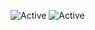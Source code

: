 ![Active](https://img.shields.io/badge/Enthusiasm-100%25-blueviolet) 
![Active](https://img.shields.io/badge/Langages-C%23%20%2F%20Js-ff69b4)
